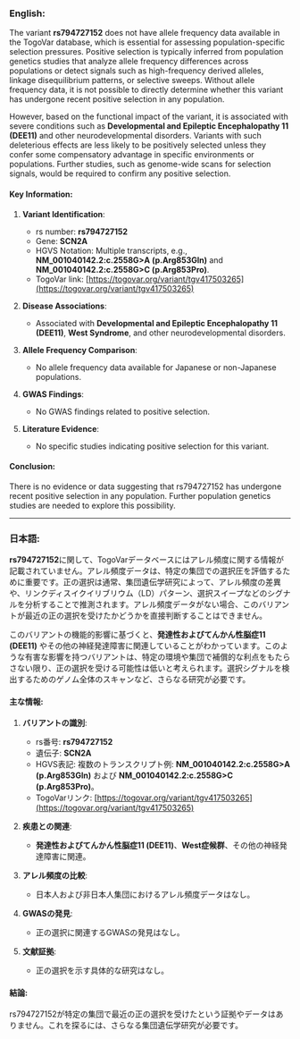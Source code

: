 ### English:
The variant **rs794727152** does not have allele frequency data available in the TogoVar database, which is essential for assessing population-specific selection pressures. Positive selection is typically inferred from population genetics studies that analyze allele frequency differences across populations or detect signals such as high-frequency derived alleles, linkage disequilibrium patterns, or selective sweeps. Without allele frequency data, it is not possible to directly determine whether this variant has undergone recent positive selection in any population.

However, based on the functional impact of the variant, it is associated with severe conditions such as **Developmental and Epileptic Encephalopathy 11 (DEE11)** and other neurodevelopmental disorders. Variants with such deleterious effects are less likely to be positively selected unless they confer some compensatory advantage in specific environments or populations. Further studies, such as genome-wide scans for selection signals, would be required to confirm any positive selection.

#### Key Information:
1. **Variant Identification**:
   - rs number: **rs794727152**
   - Gene: **SCN2A**
   - HGVS Notation: Multiple transcripts, e.g., **NM_001040142.2:c.2558G>A (p.Arg853Gln)** and **NM_001040142.2:c.2558G>C (p.Arg853Pro)**.
   - TogoVar link: [https://togovar.org/variant/tgv417503265](https://togovar.org/variant/tgv417503265)

2. **Disease Associations**:
   - Associated with **Developmental and Epileptic Encephalopathy 11 (DEE11)**, **West Syndrome**, and other neurodevelopmental disorders.

3. **Allele Frequency Comparison**:
   - No allele frequency data available for Japanese or non-Japanese populations.

4. **GWAS Findings**:
   - No GWAS findings related to positive selection.

5. **Literature Evidence**:
   - No specific studies indicating positive selection for this variant.

#### Conclusion:
There is no evidence or data suggesting that rs794727152 has undergone recent positive selection in any population. Further population genetics studies are needed to explore this possibility.

---

### 日本語:
**rs794727152**に関して、TogoVarデータベースにはアレル頻度に関する情報が記載されていません。アレル頻度データは、特定の集団での選択圧を評価するために重要です。正の選択は通常、集団遺伝学研究によって、アレル頻度の差異や、リンクディスイクイリブリウム（LD）パターン、選択スイープなどのシグナルを分析することで推測されます。アレル頻度データがない場合、このバリアントが最近の正の選択を受けたかどうかを直接判断することはできません。

このバリアントの機能的影響に基づくと、**発達性およびてんかん性脳症11 (DEE11)** やその他の神経発達障害に関連していることがわかっています。このような有害な影響を持つバリアントは、特定の環境や集団で補償的な利点をもたらさない限り、正の選択を受ける可能性は低いと考えられます。選択シグナルを検出するためのゲノム全体のスキャンなど、さらなる研究が必要です。

#### 主な情報:
1. **バリアントの識別**:
   - rs番号: **rs794727152**
   - 遺伝子: **SCN2A**
   - HGVS表記: 複数のトランスクリプト例: **NM_001040142.2:c.2558G>A (p.Arg853Gln)** および **NM_001040142.2:c.2558G>C (p.Arg853Pro)**。
   - TogoVarリンク: [https://togovar.org/variant/tgv417503265](https://togovar.org/variant/tgv417503265)

2. **疾患との関連**:
   - **発達性およびてんかん性脳症11 (DEE11)**、**West症候群**、その他の神経発達障害に関連。

3. **アレル頻度の比較**:
   - 日本人および非日本人集団におけるアレル頻度データはなし。

4. **GWASの発見**:
   - 正の選択に関連するGWASの発見はなし。

5. **文献証拠**:
   - 正の選択を示す具体的な研究はなし。

#### 結論:
rs794727152が特定の集団で最近の正の選択を受けたという証拠やデータはありません。これを探るには、さらなる集団遺伝学研究が必要です。
